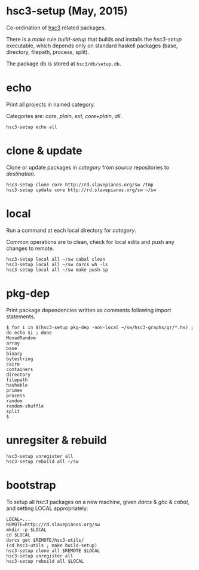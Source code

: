 # hsc3-setup (May, 2015)

Co-ordination of [hsc3](http://rd.slavepianos.org/t/hsc3) related packages.

There is a _make_ rule _build-setup_ that builds and installs the
_hsc3-setup_ executable, which depends only on standard haskell
packages (base, directory, filepath, process, split).

The package db is stored at `hsc3/db/setup.db`.

# echo

Print all projects in named category.

Categories are: _core_, _plain_, _ext_, _core+plain_, _all_.

~~~~
hsc3-setup echo all
~~~~

# clone & update

Clone or update packages in _category_ from _source_ repositories to _destination_.

~~~~
hsc3-setup clone core http://rd.slavepianos.org/sw /tmp
hsc3-setup update core http://rd.slavepianos.org/sw ~/sw
~~~~

# local

Run a command at each local directory for _category_.

Common operations are to clean, check for local edits and push any changes to remote.

~~~~
hsc3-setup local all ~/sw cabal clean
hsc3-setup local all ~/sw darcs wh -ls
hsc3-setup local all ~/sw make push-sp
~~~~

# pkg-dep

Print package dependencies written as comments following import statements.

~~~~
$ for i in $(hsc3-setup pkg-dep -non-local ~/sw/hsc3-graphs/gr/*.hs) ; do echo $i ; done
MonadRandom
array
base
binary
bytestring
cairo
containers
directory
filepath
hashable
primes
process
random
random-shuffle
split
$
~~~~

# unregsiter & rebuild

~~~~
hsc3-setup unregister all
hsc3-setup rebuild all ~/sw
~~~~

# bootstrap

To setup all _hsc3_ packages on a new machine, given _darcs_ & _ghc_ &
_cabal_, and setting LOCAL appropriately:

~~~~
LOCAL=...
REMOTE=http://rd.slavepianos.org/sw
mkdir -p $LOCAL
cd $LOCAL
darcs get $REMOTE/hsc3-utils/
(cd hsc3-utils ; make build-setup)
hsc3-setup clone all $REMOTE $LOCAL
hsc3-setup unregister all
hsc3-setup rebuild all $LOCAL
~~~~
